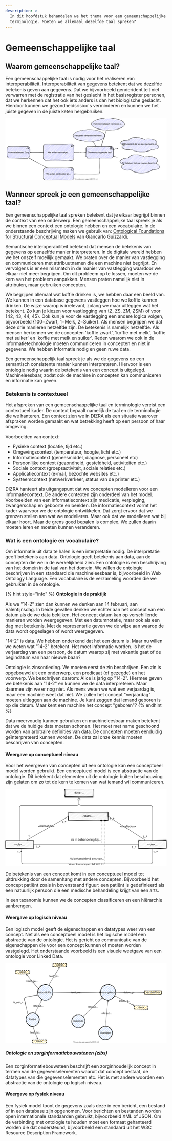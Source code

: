 ```yaml
---
description: >-
  In dit hoofdstuk behandelen we het thema voor een gemeenschappelijke taal en
  terminologie. Moeten we allemaal dezelfde taal spreken?
---
```


# Gemeenschappelijke taal

## Waarom gemeenschappelijke taal?

Een gemeenschappelijke taal is nodig voor het realiseren van interoperabiliteit. Interoperabiliteit van gegevens betekent dat we dezelfde betekenis geven aan gegevens. Dat we bijvoorbeeld genderidentiteit niet verwarren met de registratie van het geslacht in het basisregister personen, dat we herkennen dat het ook iets anders is dan het biologische geslacht. Hierdoor kunnen we gezondheidsrisico's verminderen en kunnen we het juiste gegeven in de juiste keten hergebruiken.

![Motivatie voor gemeenschappelijke taal](../.gitbook/assets/motivation/commonlanguage.svg)

## Wanneer spreek je een gemeenschappelijke taal?

Een gemeenschappelijke taal spreken betekent dat je elkaar begrijpt binnen de context van een onderwerp. Een gemeenschappelijke taal spreek je als we binnen een context een ontologie hebben en een vocabulaire. In de onderstaande beschrijving maken we gebruik van: [Ontological Foundations for Structural Conceptual Models](https://ris.utwente.nl/ws/portalfiles/portal/6042428/thesis_Guizzardi.pdf) van Giancarlo Guizzardi.

Semantische interoperabiliteit betekent dat mensen de betekenis van gegevens op eenzelfde manier interpreteren. In de digitale wereld hebben we het onszelf moeilijk gemaakt. We praten over de manier van vastlegging en communiceren met attribuutnamen die een machine niet begrijpt. En vervolgens is er een mismatch in de manier van vastlegging waardoor we elkaar niet meer begrijpen. Om dit probleem op te lossen, moeten we de kern van het probleem aanpakken. Mensen praten namelijk niet in attributen, maar gebruiken concepten.

We begrijpen allemaal wat koffie drinken is, we hebben daar een beeld van. We kunnen in een database gegevens vastleggen hoe we koffie kunnen drinken. De wijze waarop is irrelevant, zolang we maar uitleggen wat het betekent. Zo kun je kiezen voor vastlegging van {Z, ZS, ZM, ZSM} of voor {42, 43, 44, 45}. Ook kun je voor de vastlegging een andere logica volgen, bijvoorbeeld {100=Zwart, 1=Melk, 2=Suiker}. Als mensen begrijpen we dat deze drie manieren hetzelfde zijn. De betekenis is namelijk hetzelfde. Als mensen herkennen we de concepten 'koffie zwart', 'koffie met melk', 'koffie met suiker' en 'koffie met melk en suiker'. Reden waarom we ook in de informatietechnologie moeten communiceren in concepten en niet in gegevens. We hebben informatie nodig en geen ruwe data.

Een gemeenschappelijk taal spreek je als we de gegevens op een semantisch consistente manier kunnen interpreteren. Hiervoor is een ontologie nodig waarin de betekenis van een concept is uitgelegd. Machineleesbaar, zodat ook de machine in concepten kan communiceren en informatie kan geven.

### Betekenis is contextueel

Het afspreken van een gemeenschappelijke taal en terminologie vereist een contextueel kader. De context bepaalt namelijk de taal en de terminologie die we hanteren. Een context zien we in DIZRA als een situatie waarover afspraken worden gemaakt en wat betrekking heeft op een persoon of haar omgeving.

Voorbeelden van context:

* Fysieke context \(locatie, tijd etc.\)
* Omgevingscontext \(temperatuur, hoogte, licht etc.\)
* Informatiecontext \(geneesmiddel, diagnose, personeel etc\)
* Persoonlijke context \(gezondheid, gesteldheid, activiteiten etc.\)
* Sociale context \(groepsactiviteit, sociale relaties etc.\)
* Applicatiecontext \(e-mail, bezochte websites etc.\)
* Systeemcontext \(netwerkverkeer, status van de printer etc.\)

DIZRA hanteert als uitgangspunt dat we concepten modelleren voor een informatiecontext. De andere contexten zijn onderdeel van het model. Voorbeelden van een informatiecontext zijn medicatie, verpleging, zwangerschap en geboorte en beelden. De informatiecontext vormt het kader waarvoor we de ontologie ontwikkelen. Dat zorgt ervoor dat we grenzen stellen aan wat we modelleren. Maar ook dat we modelleren wat bij elkaar hoort. Maar de grens goed bepalen is complex. We zullen daarin moeten leren en moeten kunnen veranderen.

### Wat is een ontologie en vocabulaire?

Om informatie uit data te halen is een interpretatie nodig. De interpretatie geeft betekenis aan data. Ontologie geeft betekenis aan data, aan de concepten die we in de werkelijkheid zien. Een ontologie is een beschrijving van het domein in de taal van het domein. We willen de ontologie beschrijven in een standaard die machineleesbaar is, bijvoorbeeld in Web Ontology Language. Een vocabulaire is de verzameling woorden die we gebruiken in de ontologie.

{% hint style="info" %}
**Ontologie in de praktijk**

Als we "14-2" zien dan kunnen we denken aan 14 februari, aan Valentijnsdag. In beide gevallen denken we echter aan het concept van een datum als de we data bekijken. Het concept datum kan op verschillende manieren worden weergegeven. Met een datumnotatie, maar ook als een dag met betekenis. Met de representatie geven we de wijze aan waarop de data wordt opgeslagen of wordt weergegeven.

"14-2" is data. We hebben onderkend dat het een datum is. Maar nu willen we weten wat "14-2" betekent. Het moet informatie worden. Is het de verjaardag van een persoon, de datum waarop zij met vakantie gaat of de begindatum van haar nieuwe baan?

Ontologie is zinsontleding. We moeten eerst de zin beschrijven. Een zin is opgebouwd uit een onderwerp, een predicaat \(of gezegde\) en het voorwerp. We beschrijven daarom: Alice is jarig op "14-2".  Hiermee geven we betekenis aan "14-2" en kunnen we de data interpreteren. Maar daarmee zijn we er nog niet. Als mens weten we wat een verjaardag is, maar een machine weet dat niet. We zullen het concept "verjaardag" moeten uitleggen aan de machine. Je kunt zeggen dat iemand geboren is op die datum. Maar kent een machine het concept "geboren"?
{% endhint %}

Data meervoudig kunnen gebruiken en machineleesbaar maken betekent dat we de huidige data moeten schonen. Het moet met name geschoond worden van arbitraire definities van data. De concepten moeten eenduidig geïnterpreteerd kunnen worden. De data zal onze kennis moeten beschrijven van concepten.

#### Weergave op conceptueel niveau

Voor het weergeven van concepten uit een ontologie kan een conceptueel model worden gebruikt. Een conceptueel model is een abstractie van de ontologie. Dit betekent dat elementen uit de ontologie buiten beschouwing zijn gelaten om zo tot de kern te komen van wat iemand wil communiceren.

![Voorbeeld van een conceptueel model met relatie tussen patiënt en arts.](../.gitbook/assets/motivation/patientmodel.svg)

De betekenis van een concept komt in een conceptueel model tot uitdrukking door de samenhang met andere concepten. Bijvoorbeeld het concept patiënt zoals in bovenstaand figuur: een patiënt is gedefinieerd als een natuurlijk persoon die een medische behandeling krijgt van een arts.

In een taxanomie kunnen we de concepten classificeren en een hiërarchie aanbrengen.

#### Weergave op logisch niveau

Een logisch model geeft de eigenschappen en datatypes weer van een concept. Net als een conceptueel model is het logische model een abstractie van de ontologie. Het is gericht op communicatie van de eigenschappen die voor een concept kunnen of moeten worden vastgelegd. Het onderstaande voorbeeld is een visuele weetgave van een ontologie voor Linked Data.

![Voorbeeld van een logisch model](../.gitbook/assets/motivation/logischmodel.svg)

##### Ontologie en zorginformatiebouwstenen \(zibs\)

Een zorginformatiebouwsteen beschrijft een zorginhoudelijk concept in termen van de gegevenselementen waaruit dat concept bestaat, de datatypes van die gegevenselementen etc. Het is met andere woorden een abstractie van de ontologie op logisch niveau.

#### Weergave op fysiek niveau

Een fysiek model toont de gegevens zoals deze in een bericht, een bestand of in een database zijn opgenomen. Voor berichten en bestanden worden open internationale standaarden gebruikt, bijvoorbeeld XML of JSON.  Om de verbinding met ontologie te houden moet een formaat gehanteerd worden die dat ondersteund, bijvoorbeeld een standaard uit het W3C Resource Description Framework.
